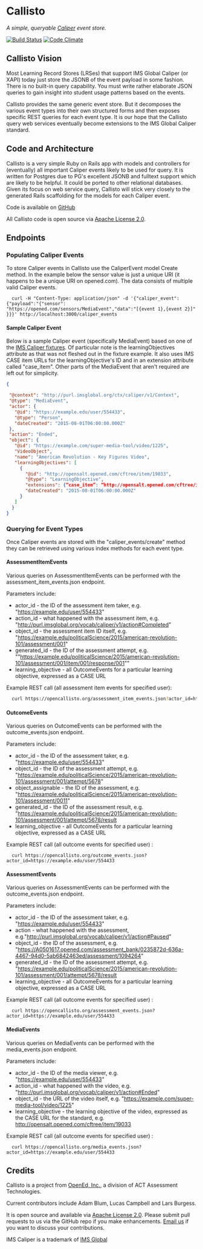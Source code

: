 # Callisto

*A simple, queryable [Caliper](http://www.imsglobal.org/activity/caliperram) event store.*

[![Build Status](https://travis-ci.org/openedinc/callisto.svg?branch=master)](https://travis-ci.org/openedinc/callisto)
[![Code Climate](https://codeclimate.com/github/openedinc/callisto.png)](https://codeclimate.com/github/openedinc/callisto)

## Callisto Vision

Most Learning Record Stores (LRSes) that support IMS Global Caliper (or XAPI) today
just store the JSONB of the event payload in some fashion.  There is no built-in
query capability. You must write rather elaborate JSON queries to gain insight
into student usage patterns based on the events.  

Callisto provides the same generic event store. But it decomposes the various
event types into their own structured forms and then exposes specific REST
queries for each event type. It is our hope that the Callisto query web services
eventually become extensions to the IMS Global Caliper standard.

## Code and Architecture

Callisto is a very simple Ruby on Rails app with models and controllers for
(eventually) all important Caliper events likely to be used for query. It is written
for Postgres due to PG's excellent JSONB and fulltext support which are likely to be helpful.
It could be ported to other relational databases. Given its focus on web service query,
Callisto will stick very closely to the generated Rails scaffolding for the models for each Caliper event.

Code is available on [GitHub](http://github.com/openedinc/callisto)

All Callisto code is open source via [Apache License 2.0](https://www.apache.org/licenses/LICENSE-2.0).

## Endpoints

### Populating Caliper Events

To store Caliper events in Callisto use the CaliperEvent model Create method.  In the example below the sensor value is just a unique URI (it happens to be a unique URI on opened.com).  The data consists of multiple valid Caliper events.

```
  curl -H "Content-Type: application/json" -d '{"caliper_event":{"payload":"{"sensor": "https://opened.com/sensors/MediaEvent","data":"[{event 1},{event 2}]" }}}' http://localhost:3000/caliper_events
```

#### Sample Caliper Event

Below is a sample Caliper event (specifically MediaEvent) based on one of the [IMS Caliper fixtures](https://github.com/IMSGlobal/caliper-common-fixtures-public/blob/public/src/test/resources/fixtures/caliperMediaEvent.json). Of particular note is the learningObjectives attribute as that was not fleshed out in the fixture example. It also uses IMS CASE item URLs for the learningObjective's ID and in an extension attribute called "case_item".   Other parts of the MediaEvent that aren't required are left out for simplicity.  

```json
{

 "@context": "http://purl.imsglobal.org/ctx/caliper/v1/Context",
 "@type": "MediaEvent",
 "actor": {
   "@id": "https://example.edu/user/554433",
   "@type": "Person",
   "dateCreated": "2015-08-01T06:00:00.000Z"
 },
 "action": "Ended",
 "object": {
   "@id": "https://example.com/super-media-tool/video/1225",
   "VideoObject",
   "name": "American Revolution - Key Figures Video",
   "learningObjectives": [
     {
       "@id": "http://opensalt.opened.com/cftree/item/19033",
       "@type": "LearningObjective",
       "extensions": {“case_item”: “http://opensalt.opened.com/cftree/item/19033”},
       "dateCreated": "2015-08-01T06:00:00.000Z"
     }
   ]
  }
}
```

### Querying for Event Types

Once Caliper events are stored with the "caliper_events/create" method they can be retrieved using various index methods for each event type.

#### AssessmentItemEvents

Various queries on AssessmentItemEvents can be performed with the assessment_item_events.json endpoint.

Parameters include:
* actor_id - the ID of the assessment item taker, e.g. "https://example.edu/user/554433"
* action_id - what happened with the assessment item, e.g. "http://purl.imsglobal.org/vocab/caliper/v1/action#Completed"
* object_id - the assessment item ID itself, e.g. "https://example.edu/politicalScience/2015/american-revolution-101/assessment/001"
* generated_id - the ID of the assessment attempt, e.g. ""https://example.edu/politicalScience/2015/american-revolution-101/assessment/001/item/001/response/001""
* learning_objective - all OutcomeEvents for a particular learning objective, expressed as a CASE URL

Example REST call (all assessment item events for specified user):
```sh
  curl https://opencallisto.org/assessment_item_events.json?actor_id=https://example.edu/user/554433
```

#### OutcomeEvents

Various queries on OutcomeEvents can be performed with the outcome_events.json endpoint.

Parameters include:
* actor_id - the ID of the assessment taker, e.g. "https://example.edu/user/554433"
* object_id - the ID of the assessment attempt, e.g. "https://example.edu/politicalScience/2015/american-revolution-101/assessment/001/attempt/5678"
* object_assignable - the ID of the assessment, e.g. "https://example.edu/politicalScience/2015/american-revolution-101/assessment/0011"
* generated_id - the ID of the assessment result, e.g. "https://example.edu/politicalScience/2015/american-revolution-101/assessment/001/attempt/5678/result
* learning_objective - all OutcomeEvents for a particular learning objective, expressed as a CASE URL

Example REST call (all outcome events for specified user) :
```
  curl https://opencallisto.org/outcome_events.json?actor_id=https://example.edu/user/554433
```

#### AssessmentEvents

Various queries on AssessmentEvents can be performed with the outcome_events.json endpoint.

Parameters include:
* actor_id - the ID of the assessment taker, e.g. "https://example.edu/user/554433"
* action - what happened with the assessment, e.g."http://purl.imsglobal.org/vocab/caliper/v1/action#Paused"
* object_id - the ID of the assessment, e.g. "https://A0501617.opened.com/assessment_bank/0235872d-636a-4467-94d0-5ab6842463ed/assessment/1094264"
* generated_id - the ID of the assessment attempt, e.g. "https://example.edu/politicalScience/2015/american-revolution-101/assessment/001/attempt/5678/result
* learning_objective - all OutcomeEvents for a particular learning objective, expressed as a CASE URL

Example REST call (all outcome events for specified user) :
```
  curl https://opencallisto.org/assessment_events.json?actor_id=https://example.edu/user/554433
```

#### MediaEvents

Various queries on MediaEvents can be performed with the media_events.json endpoint.

Parameters include:
* actor_id - the ID of the media viewer, e.g. "https://example.edu/user/554433"
* action_id - what happened with the video, e.g. "http://purl.imsglobal.org/vocab/caliper/v1/action#Ended"
* object_id - the URL of the video itself, e.g. "https://example.com/super-media-tool/video/1225"
* learning_objective - the learning objective of the video, expressed as the CASE URL for the standard, e.g. http://opensalt.opened.com/cftree/item/19033

Example REST call (all outcome events for specified user) :
```
  curl https://opencallisto.org/media_events.json?actor_id=https://example.edu/user/554433
```

## Credits

Callisto is a project from [OpenEd, Inc.](http://www.opened.com), a division of ACT Assessment Technologies.

Current contributors include Adam Blum, Lucas Campbell and Lars Burgess.

It is open source and available via [Apache License 2.0](https://www.apache.org/licenses/LICENSE-2.0.html).  Please submit pull requests to us via the GitHub repo if you make enhancements.  [Email us](mailto:adam@opened.com) if you want to discuss your contributions.

IMS Caliper is a trademark of [IMS Global](http://imsglobal.org)
